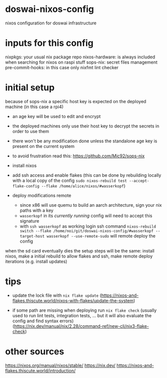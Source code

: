 # doswai-nixos-config
nixos configuration for doswai infrastructure

# inputs for this config
nixpkgs: your usual nix package repo
nixos-hardware: is always included when searching for nixos on raspi stuff
sops-nix: secret files management
pre-commit-hooks: in this case only nixfmt lint checker

# initial setup
because of sops-nix a specific host key is expected on the deployed machine (in this case a rpi4)
- an age key will be used to edit and encrypt
- the deployed machines only use their host key to decrypt the secrets in order to use them
- there won't be any modification done unless the standalone age key is present on the current system
- to avoid frustration read this: https://github.com/Mic92/sops-nix


- install nixos
- add ssh access and enable flakes (this can be done by rebuilding locally with a local copy of the config `sudo nixos-rebuild test --accept-flake-config --flake /home/alice/nixos/#wasserkopf`)


- deploy modifications remote
  - since x86 will use quemu to build an aarch architecture, sign your nix paths with a key
  - `wasserkopf` in its _currently running_ config will need to accept this signature
  - with `ssh wasserkopf` as working login ssh command `nixos-rebuild switch --flake /home/noi/git/doswai-nixos-config/#wasserkopf --target-host wasserkopf --use-remote-sudo` will remote deploy the config


when the sd card eventually dies the setup steps will be the same: install nixos, make a initial rebuild to allow flakes and ssh, make remote deploy iterations (e.g. install updates)

# tips
- update the lock file with `nix flake update` (https://nixos-and-flakes.thiscute.world/nixos-with-flakes/update-the-system)

- if some path are missing when deploying run `nix flake check` (usually used to run lint tests, integration tests, ... but it will also evaluate the config and find syntax errors) (https://nix.dev/manual/nix/2.28/command-ref/new-cli/nix3-flake-check)

# other sources
https://nixos.org/manual/nixos/stable/
https://nix.dev/
https://nixos-and-flakes.thiscute.world/introduction/
